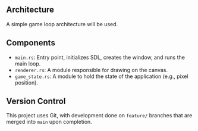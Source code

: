## Architecture

A simple game loop architecture will be used.

## Components

- `main.rs`: Entry point, initializes SDL, creates the window, and runs the main loop.
- `renderer.rs`: A module responsible for drawing on the canvas.
- `game_state.rs`: A module to hold the state of the application (e.g., pixel position).

## Version Control

This project uses Git, with development done on `feature/` branches that are merged into `main` upon completion.
